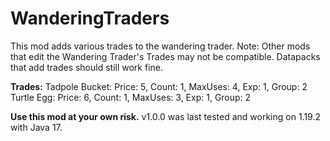 ﻿# WanderingTraders
This mod adds various trades to the wandering trader.
Note: Other mods that edit the Wandering Trader's Trades may not be compatible.
Datapacks that add trades should still work fine.

**Trades:**
Tadpole Bucket: Price: 5, Count: 1, MaxUses: 4, Exp: 1, Group: 2
Turtle Egg: Price: 6, Count: 1, MaxUses: 3, Exp: 1, Group: 2

**Use this mod at your own risk.**
v1.0.0 was last tested and working on 1.19.2 with Java 17.
